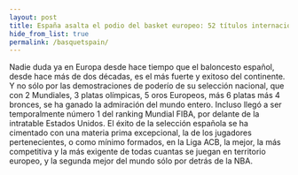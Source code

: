 ```yaml
---
layout: post
title: España asalta el podio del basket europeo: 52 títulos internacionales de sus clubes
hide_from_list: true
permalink: /basquetspain/
---
```


Nadie duda ya en Europa desde hace tiempo que el baloncesto español, desde hace más de dos décadas, es el más fuerte y exitoso del continente. Y no sólo por las demostraciones de poderío de su selección nacional, que con 2 Mundiales, 3 platas olímpicas, 5 oros Europeos, más 6 platas más 4 bronces, se ha ganado la admiración del mundo entero. Incluso llegó a ser temporalmente número 1 del ranking Mundial FIBA, por delante de la intratable Estados Unidos.
El éxito de la selección española se ha cimentado con una materia prima excepcional, la de los jugadores pertenecientes, o como mínimo formados, en la Liga ACB, la mejor, la más competitiva y la más exigente de todas cuantas se juegan en territorio europeo, y la segunda mejor del mundo sólo por detrás de la NBA.

